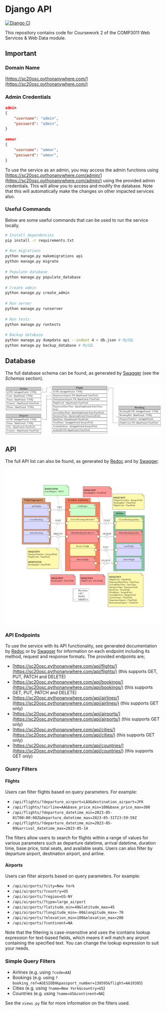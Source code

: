 # Django API

[![Django CI](https://github.com/omariosc/django-api/actions/workflows/django.yml/badge.svg?branch=master)](https://github.com/omariosc/django-api/actions/workflows/django.yml)

This repository contains code for Coursework 2 of the COMP3011 Web Services & Web Data module.

## Important

### Domain Name

[https://sc20osc.pythonanywhere.com/](https://sc20osc.pythonanywhere.com/)

### Admin Credentials

```json
admin
{
    "username": "admin",
    "password": "admin",
}

ammar
{
    "username": "ammar",
    "password": "ammar",
}
```

To use the service as an admin, you may access the admin functions using [https://sc20osc.pythonanywhere.com/admin/](https://sc20osc.pythonanywhere.com/admin/) using the provided admin credentials. This will allow you to access and modify the database. Note that this will automatically make the changes on other impacted services also.

### Useful Commands

Below are some useful commands that can be used to run the service locally.

```bash
# Install dependencies
pip install -r requirements.txt

# Run migrations
python manage.py makemigrations api
python manage.py migrate

# Populate database
python manage.py populate_database

# Create admin
python manage.py create_admin

# Run server
python manage.py runserver

# Run tests
python manage.py runtests

# Backup database
python manage.py dumpdata api --indent 4 > db.json # MySQL
python manage.py backup_database # MySQL
```

## Database

The full database schema can be found, as generated by [Swagger](https://sc20osc.pythonanywhere.com/swagger) (see the _Schemas_ section).

![Database](db.png)

## API

The full API list can also be found, as generated by [Redoc](https://sc20osc.pythonanywhere.com) and by [Swagger](https://sc20osc.pythonanywhere.com/swagger).

![API](api.png)

### API Endpoints

To use the service with its API functionality, see generated documentation by [Redoc](https://sc20osc.pythonanywhere.com) or by [Swagger](https://sc20osc.pythonanywhere.com/swagger) for information on each endpoint including its method, request and response formats. The provided endpoints are;

- [https://sc20osc.pythonanywhere.com/api/flights/](https://sc20osc.pythonanywhere.com/api/flights/) (this supports GET, PUT, PATCH and DELETE)
- [https://sc20osc.pythonanywhere.com/api/bookings/](https://sc20osc.pythonanywhere.com/api/bookings/) (this supports GET, PUT, PATCH and DELETE)
- [https://sc20osc.pythonanywhere.com/api/airlines/](https://sc20osc.pythonanywhere.com/api/airlines/) (this supports GET only)
- [https://sc20osc.pythonanywhere.com/api/airports/](https://sc20osc.pythonanywhere.com/api/airports/) (this supports GET only)
- [https://sc20osc.pythonanywhere.com/api/cities/](https://sc20osc.pythonanywhere.com/api/cities/) (this supports GET only)
- [https://sc20osc.pythonanywhere.com/api/countries/](https://sc20osc.pythonanywhere.com/api/countries/) (this supports GET only)

### Query Filters

#### Flights

Users can filter flights based on query parameters. For example:

- `/api/flights/?departure_airport=LAX&destination_airport=JFK`
- `/api/flights/?airline=AA&base_price_min=100&base_price_max=300`
- `/api/flights/?departure_datetime_min=2023-05-01T00:00:00Z&departure_datetime_max=2023-05-31T23:59:59Z`
- `/api/flights/?departure_datetime_min=2023-05-09&arrival_datetime_max=2023-05-14`

The filters allow users to search for flights within a range of values for various parameters
such as departure datetime, arrival datetime, duration time, base price, total seats,
and available seats. Users can also filter by departure airport, destination airport, and airline.

#### Airports

Users can filter airports based on query parameters. For example:

- `/api/airports/?city=New York`
- `/api/airports/?country=US`
- `/api/airports/?region=US-NY`
- `/api/airports/?type=large_airport`
- `/api/airports/?latitude_min=40&latitude_max=45`
- `/api/airports/?longitude_min=-80&longitude_max=-70`
- `/api/airports/?elevation_min=100&elevation_max=200`
- `/api/airports/?continent=NA`

Note that the filtering is case-insensitive and uses the icontains lookup expression for text-based fields, which means it will match any airport containing the specified text. You can change the lookup expression to suit your needs.

### Simple Query Filters

- Airlines (e.g. using `?code=AA`)
- Bookings (e.g. using `?booking_ref=AGESIOEH&passport_number=130595&flight=AA19385`)
- Cities (e.g. using `?name=New York&country=US`)
- Countries (e.g. using `?name=US&continent=NA`)

See the `views.py` file for more information on the filters used.
